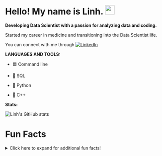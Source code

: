 # Hello! My name is Linh. <img src="https://media.tenor.com/images/6ff5d3af67676148ad2b4b2da2883b53/tenor.gif" width="30px">

**Developing Data Scientist with a passion for analyzing data and coding.**

Started my career in medicine and transitioning into the Data Scientist life.

You can connect with me through [![LinkedIn][1.1]][1]

[1.1]: https://cdn.exclaimer.com/Handbook%20Images/linkedin-icon_square_16x16.png


[1]: https://www.linkedin.com/in/linhq61/



**LANGUAGES AND TOOLS:**

- &#128998; Command line

- &#129374; SQL

- &#128013; Python

- 🌱  C++



**Stats:**
<!---GitHub Stats--->
<!---To hide any specific stats, you can pass a query parameter ?hide= with comma-separated values.
Options: &hide=stars,commits,prs,issues,contribs--->

![Linh's GitHub stats](https://github-readme-stats.vercel.app/api?username=LinhQuach13&hide=prs,contribs&show_icons=true&theme=synthwave)



# Fun Facts 
<details>
  <summary> Click here to expand for additional fun facts!</summary>
  
   ## Fun Facts
  - &#128571; Cat Person
  - &#127794; Enjoy Hiking
  - <img src="https://user-images.githubusercontent.com/80718476/115971610-03b1ab80-a50f-11eb-83d5-411c1d8642e5.png" width="30" height="30"> Animal Crossing Addict
</details>






